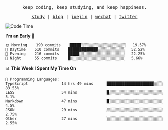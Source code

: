 <p align="center">
  <samp>
    <span>keep coding, keep studying, and keep happiness.</span>
  </samp>
</p>

<p align="center">
  <samp>
    <a href="https://github.com/ouduidui/fe-study">study</a> |
    <a href="https://deweyou.me">blog</a>  |
    <a href="https://juejin.cn/user/4309700183594366">juejin</a> |
    <a href="https://user-images.githubusercontent.com/54696834/165071004-6509e3f2-90c3-448c-9d92-3da42b0c2021.jpeg">wechat</a> |
    <a href="https://twitter.com/ouduidui">twitter</a>
  </samp>
</p>

<!--START_SECTION:waka-->
![Code Time](http://img.shields.io/badge/Code%20Time-1%2C990%20hrs%208%20mins-blue)

**I'm an Early 🐤** 

```text
🌞 Morning    190 commits    █████░░░░░░░░░░░░░░░░░░░░   19.57% 
🌆 Daytime    510 commits    █████████████░░░░░░░░░░░░   52.52% 
🌃 Evening    216 commits    █████░░░░░░░░░░░░░░░░░░░░   22.25% 
🌙 Night      55 commits     █░░░░░░░░░░░░░░░░░░░░░░░░   5.66%

```


📊 **This Week I Spent My Time On** 

```text
💬 Programming Languages: 
TypeScript               14 hrs 49 mins      █████████████████████░░░░   83.55% 
LESS                     54 mins             █░░░░░░░░░░░░░░░░░░░░░░░░   5.1% 
Markdown                 47 mins             █░░░░░░░░░░░░░░░░░░░░░░░░   4.5% 
JSON                     29 mins             ░░░░░░░░░░░░░░░░░░░░░░░░░   2.75% 
Other                    27 mins             ░░░░░░░░░░░░░░░░░░░░░░░░░   2.55%

```


<!--END_SECTION:waka-->
